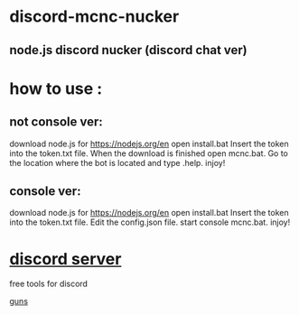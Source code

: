 # discord-mcnc-nucker
## node.js discord nucker (discord chat ver)

# how to use : 



## not console ver:
download node.js for https://nodejs.org/en
open install.bat
Insert the token into the token.txt file.
When the download is finished open mcnc.bat.
Go to the location where the bot is located and type .help.
injoy!



## console ver:
download node.js for https://nodejs.org/en
open install.bat
Insert the token into the token.txt file.
Edit the config.json file.
start console mcnc.bat.
injoy!

# [discord server](https://discord.gg/wfkU2gEW)
free tools for discord


[guns](guns.lol/emu)
